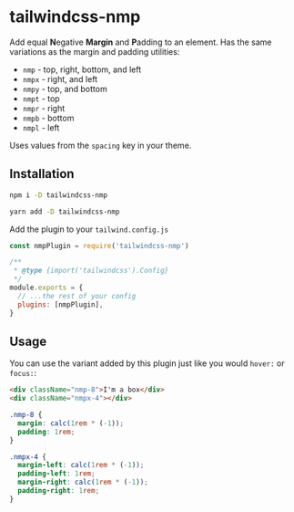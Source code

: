 # tailwindcss-nmp

Add equal **N**egative **Margin** and **P**adding to an element. Has the same variations as the margin and padding utilities:

- `nmp` - top, right, bottom, and left
- `nmpx` - right, and left
- `nmpy` - top, and bottom
- `nmpt` - top
- `nmpr` - right
- `nmpb` - bottom
- `nmpl` - left

Uses values from the `spacing` key in your theme.

## Installation

```sh
npm i -D tailwindcss-nmp
```

```sh
yarn add -D tailwindcss-nmp
```

Add the plugin to your `tailwind.config.js`

```js
const nmpPlugin = require('tailwindcss-nmp')

/**
 * @type {import('tailwindcss').Config}
 */
module.exports = {
  // ...the rest of your config
  plugins: [nmpPlugin],
}
```

## Usage

You can use the variant added by this plugin just like you would `hover:` or `focus:`:

```html
<div className="nmp-8">I'm a box</div>
<div className="nmpx-4"></div>
```

```css
.nmp-8 {
  margin: calc(1rem * (-1));
  padding: 1rem;
}

.nmpx-4 {
  margin-left: calc(1rem * (-1));
  padding-left: 1rem;
  margin-right: calc(1rem * (-1));
  padding-right: 1rem;
}
```

